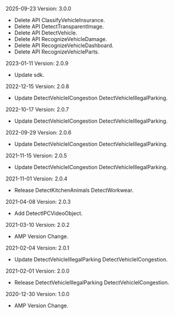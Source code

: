 2025-09-23 Version: 3.0.0
- Delete API ClassifyVehicleInsurance.
- Delete API DetectTransparentImage.
- Delete API DetectVehicle.
- Delete API RecognizeVehicleDamage.
- Delete API RecognizeVehicleDashboard.
- Delete API RecognizeVehicleParts.


2023-01-11 Version: 2.0.9
- Update sdk.

2022-12-15 Version: 2.0.8
- Update DetectVehicleICongestion DetectVehicleIllegalParking.

2022-10-17 Version: 2.0.7
- Update DetectVehicleICongestion DetectVehicleIllegalParking.

2022-09-29 Version: 2.0.6
- Update DetectVehicleICongestion DetectVehicleIllegalParking.

2021-11-15 Version: 2.0.5
- Update DetectVehicleICongestion DetectVehicleIllegalParking.

2021-11-01 Version: 2.0.4
- Release DetectKitchenAnimals DetectWorkwear.

2021-04-08 Version: 2.0.3
- Add DetectIPCVideoObject.

2021-03-10 Version: 2.0.2
- AMP Version Change.

2021-02-04 Version: 2.0.1
- Update DetectVehicleIllegalParking DetectVehicleICongestion.

2021-02-01 Version: 2.0.0
- Release DetectVehicleIllegalParking DetectVehicleICongestion.

2020-12-30 Version: 1.0.0
- AMP Version Change.

